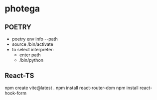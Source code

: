 # photega

## POETRY
- poetry env info --path
- source <path>/bin/activate
- to select interpreter:
    - enter path
    - <path>/bin/python

## React-TS
npm create vite@latest .
npm install react-router-dom
npm install react-hook-form
